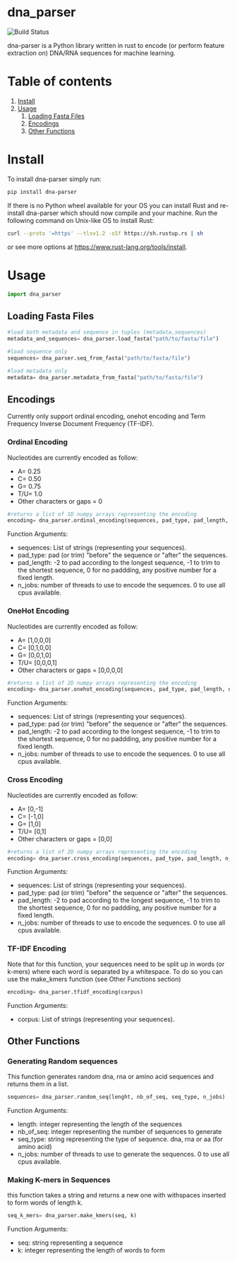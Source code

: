 # dna_parser
![Build Status](https://github.com/Mvila035/dna_parser/workflows/CI/badge.svg)

dna-parser is a Python library written in rust to encode (or perform feature extraction on) DNA/RNA sequences for machine learning.

# Table of contents
1. [Install](https://github.com/Mvila035/dna_parser/edit/main/README.md#install)
2. [Usage](https://github.com/Mvila035/dna_parser/edit/main/README.md#usage)
    1. [Loading Fasta Files](https://github.com/Mvila035/dna_parser/edit/main/README.md#loading-fasta-files)
    2. [Encodings](https://github.com/Mvila035/dna_parser/edit/main/README.md#encodings)
    3. [Other Functions](https://github.com/Mvila035/dna_parser/edit/main/README.md#other-functions)

# Install <a name="install"></a>

To install dna-parser simply run:
```sh
pip install dna-parser
```

If there is no Python wheel available for your OS you can install Rust and re-install dna-parser which should now compile and your machine.
Run the following command on Unix-like OS to install Rust:
```sh
curl --proto '=https' --tlsv1.2 -sSf https://sh.rustup.rs | sh
```
or see more options at https://www.rust-lang.org/tools/install.

# Usage

```python
import dna_parser
```

## Loading Fasta Files <a name="fasta"></a>

```python
#load both metadata and sequence in tuples (metadata,sequences)
metadata_and_sequences= dna_parser.load_fasta("path/to/fasta/file")

#load sequence only
sequences= dna_parser.seq_from_fasta("path/to/fasta/file")

#load metadata only
metadata= dna_parser.metadata_from_fasta("path/to/fasta/file")
```

## Encodings <a name="encodings"></a>

Currently only support ordinal encoding, onehot encoding and Term Frequency Inverse Document Frequency (TF-IDF).

### Ordinal Encoding

Nucleotides are currently encoded as follow:

* A= 0.25
* C= 0.50
* G= 0.75
* T/U= 1.0
* Other characters or gaps = 0

```python
#returns a list of 1D numpy arrays representing the encoding
encoding= dna_parser.ordinal_encoding(sequences, pad_type, pad_length, n_jobs)
```

Function Arguments:

* sequences: List of strings (representing your sequences). 
* pad_type: pad (or trim) "before" the sequence or "after" the sequences.
* pad_length: -2 to pad according to the longest sequence, -1 to trim to the shortest sequence, 0 for no paddding, any positive number for a fixed length.
* n_jobs: number of threads to use to encode the sequences. 0 to use all cpus available.


### OneHot Encoding

Nucleotides are currently encoded as follow:

* A= [1,0,0,0]
* C= [0,1,0,0]
* G= [0,0,1,0]
* T/U= [0,0,0,1]
* Other characters or gaps = [0,0,0,0]

```python
#returns a list of 2D numpy arrays representing the encoding
encoding= dna_parser.onehot_encoding(sequences, pad_type, pad_length, n_jobs)

```

Function Arguments:

* sequences: List of strings (representing your sequences). 
* pad_type: pad (or trim) "before" the sequence or "after" the sequences.
* pad_length: -2 to pad according to the longest sequence, -1 to trim to the shortest sequence, 0 for no paddding, any positive number for a fixed length.
* n_jobs: number of threads to use to encode the sequences. 0 to use all cpus available.

### Cross Encoding

Nucleotides are currently encoded as follow:

* A= [0,-1]
* C= [-1,0]
* G= [1,0]
* T/U= [0,1]
* Other characters or gaps = [0,0]

```python
#returns a list of 2D numpy arrays representing the encoding
encoding= dna_parser.cross_encoding(sequences, pad_type, pad_length, n_jobs)

```

Function Arguments:

* sequences: List of strings (representing your sequences). 
* pad_type: pad (or trim) "before" the sequence or "after" the sequences.
* pad_length: -2 to pad according to the longest sequence, -1 to trim to the shortest sequence, 0 for no paddding, any positive number for a fixed length.
* n_jobs: number of threads to use to encode the sequences. 0 to use all cpus available.



### TF-IDF Encoding

Note that for this function, your sequences need to be split up in words (or k-mers) where each word is separated by a whitespace. To do so you can use the make_kmers function (see Other Functions section)

```python
encoding= dna_parser.tfidf_encoding(corpus)
```

Function Arguments:

* corpus: List of strings (representing your sequences). 


## Other Functions <a name="others"></a>

### Generating Random sequences

This function generates random dna, rna or amino acid sequences and returns them in a list.

```python
sequences= dna_parser.random_seq(lenght, nb_of_seq, seq_type, n_jobs)
```
Function Arguments:

* length: integer representing the length of the sequences
* nb_of_seq: integer representing the number of sequences to generate
* seq_type: string representing the type of sequence. dna, rna or aa (for amino acid)
* n_jobs: number of threads to use to generate the sequences. 0 to use all cpus available.


### Making K-mers in Sequences

this function takes a string and returns a new one with withspaces inserted to form words of length k.

```python
seq_k_mers= dna_parser.make_kmers(seq, k)
```

Function Arguments:

* seq: string representing a sequence
* k: integer representing the length of words to form





